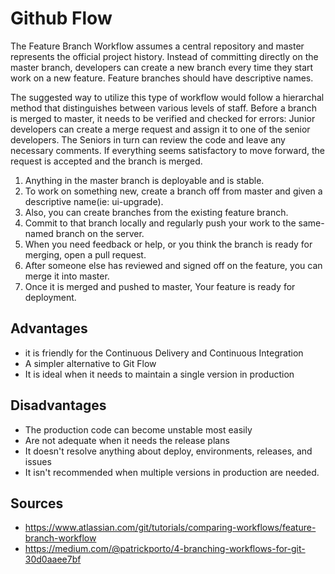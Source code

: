 # Github Flow

The Feature Branch Workflow assumes a central repository and master represents the official project history. Instead of
committing directly on the master branch, developers can create a new branch every time they start work on a new
feature. Feature branches should have descriptive names.

The suggested way to utilize this type of workflow would follow a hierarchal method that distinguishes between various
levels of staff.
Before a branch is merged to master, it needs to be verified and checked for errors:
Junior developers can create a merge request and assign it to one of the senior developers. The Seniors in turn can
review the code and leave any necessary comments. If everything seems satisfactory to move forward, the request is
accepted and the branch is merged.

1. Anything in the master branch is deployable and is stable.
1. To work on something new, create a branch off from master and given a descriptive name(ie: ui-upgrade).
1. Also, you can create branches from the existing feature branch.
1. Commit to that branch locally and regularly push your work to the same-named branch on the server.
1. When you need feedback or help, or you think the branch is ready for merging, open a pull request.
1. After someone else has reviewed and signed off on the feature, you can merge it into master.
1. Once it is merged and pushed to master, Your feature is ready for deployment.

## Advantages

- it is friendly for the Continuous Delivery and Continuous Integration
- A simpler alternative to Git Flow
- It is ideal when it needs to maintain a single version in production

## Disadvantages

- The production code can become unstable most easily
- Are not adequate when it needs the release plans
- It doesn't resolve anything about deploy, environments, releases, and issues
- It isn't recommended when multiple versions in production are needed.

## Sources

- https://www.atlassian.com/git/tutorials/comparing-workflows/feature-branch-workflow
- https://medium.com/@patrickporto/4-branching-workflows-for-git-30d0aaee7bf